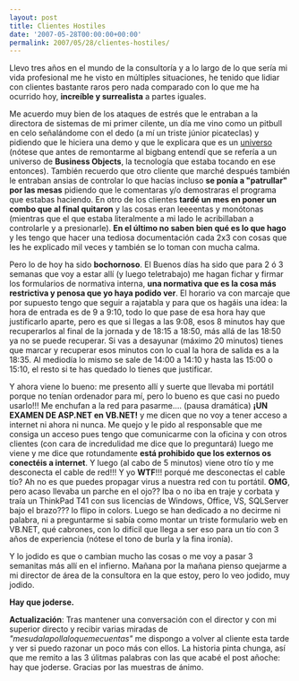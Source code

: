```yaml
---
layout: post
title: Clientes Hostiles
date: '2007-05-28T00:00:00+00:00'
permalink: 2007/05/28/clientes-hostiles/
---
```

Llevo tres años en el mundo de la consultoría y a lo largo de lo que sería mi vida profesional me he visto en múltiples situaciones, he tenido que lidiar con clientes bastante raros pero nada comparado con lo que me ha ocurrido hoy, <strong>increíble y surrealista</strong> a partes iguales.

Me acuerdo muy bien de los ataques de estrés que le entraban a la directora de sistemas de mi primer cilente, un día me vino como un pitbull en celo señalándome con el dedo (a mí un triste júnior picateclas) y pidiendo que le hiciera una demo y que le explicara que es un <a href="http://www.oti.fsu.edu/dba/BO/FSU_Universes.html">universo</a> (nótese que antes de remontarme al bigbang entendí que se refería a un universo de <strong>Business Objects</strong>, la tecnología que estaba tocando en ese entonces). También recuerdo que otro cliente que marché después también le entraban ansias de controlar lo que hacías incluso <strong>se ponía a "patrullar" por las mesas</strong> pidiendo que le comentaras y/o demostraras el programa que estabas haciendo. En otro de los clientes <strong>tardé un mes en poner un combo que al final quitaron</strong> y las cosas eran leeeentas y monótonas (mientras que el que estaba literalmente a mi lado le acribillaban a controlarle y a presionarle). <strong>En el último no saben bien qué es lo que hago</strong> y les tengo que hacer una tediosa documentación cada 2x3 con cosas que les he explicado mil veces y también se lo toman con mucha calma.

Pero lo de hoy ha sido <strong>bochornoso</strong>. El Buenos días ha sido que para 2 ó 3 semanas que voy a estar allí (y luego teletrabajo) me hagan fichar y firmar los formularios de normativa interna, <strong>una normativa que es la cosa más restrictiva y penosa que yo haya podido ver</strong>. El horario va con marcaje que por supuesto tengo que seguir a rajatabla y para que os hagáis una idea: la hora de entrada es de 9 a 9:10, todo lo que pase de esa hora hay que justificarlo aparte, pero es que si llegas a las 9:08, esos 8 minutos hay que recuperarlos al final de la jornada y de 18:15 a 18:50, más allá de las 18:50 ya no se puede recuperar. Si vas a desayunar (máximo 20 minutos) tienes que marcar y recuperar esos minutos con lo cual la hora de salida es a la 18:35. Al mediodía lo mismo se sale de 14:00 a 14:10 y hasta las 15:00 o 15:10, el resto si te has quedado lo tienes que justificar. 

Y ahora viene lo bueno: me presento allí y suerte que llevaba mi portátil porque no tenían ordenador para mí, pero lo bueno es que casi no puedo usarlo!!! Me enchufan a la red para pasarme.... (pausa dramática) <strong>¡UN EXAMEN DE ASP.NET en VB.NET!</strong> y me dicen que no voy a tener acceso a internet ni ahora ni nunca. Me quejo y le pido al responsable que me consiga un acceso pues tengo que comunicarme con la oficina y con otros clientes (con cara de incredulidad me dice que lo preguntará) luego me viene y me dice que rotundamente <strong>está prohibido que los externos os conectéis a internet</strong>. Y luego (al cabo de 5 minutos) viene otro tío y me desconecta el cable de red!!! Y yo <strong>WTF</strong>!!! porqué me desconectas el cable tío? Ah no es que puedes propagar virus a nuestra red con tu portátil. <strong>OMG</strong>, pero acaso llevaba un parche en el ojo?? Iba o no iba en traje y corbata y traía un ThinkPad T41 con sus licencias de Windows, Office, VS, SQLServer bajo el brazo??? lo flipo in colors. Luego se han dedicado a no decirme ni palabra, ni a preguntarme si sabía como montar un triste formulario web en VB.NET, qué cabrones, con lo difícil que llega a ser eso para un tío con 3 años de experiencia (nótese el tono de burla y la fina ironía).

Y lo jodido es que o cambian mucho las cosas o me voy a pasar 3 semanitas más allí en el infierno. Mañana por la mañana pienso quejarme a mi director de área de la consultora en la que estoy, pero lo veo jodido, muy jodido.
 
<strong>Hay que joderse.</strong>

<strong>Actualización</strong>: Tras mantener una conversación con el director y con mi superior directo y recibir varias miradas de <em>"mesudalapollaloquemecuentas"</em> me dispongo a volver al cliente esta tarde y ver si puedo razonar un poco más con ellos. La historia pinta chunga, así que me remito a las 3 úlitmas palabras con las que acabé el post añoche: hay que joderse. Gracias por las muestras de ánimo.
